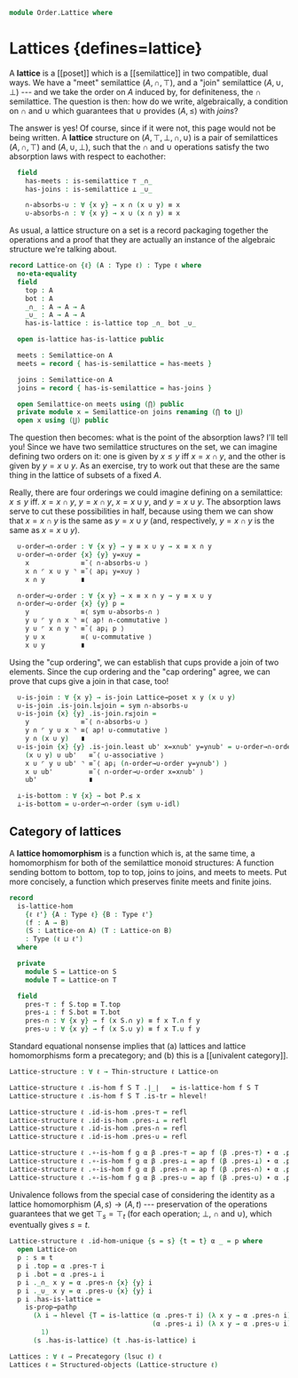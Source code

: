 <!--
```agda
open import Cat.Displayed.Univalence.Thin
open import Cat.Prelude

open import Order.Diagram.Lub
open import Order.Semilattice
open import Order.Base

import Order.Reasoning as Pr
```
-->

```agda
module Order.Lattice where
```

# Lattices {defines=lattice}

A **lattice** is a [[poset]] which is a [[semilattice]] in two compatible,
dual ways. We have a "meet" semilattice $(A, \cap, \top)$, and a "join"
semilattice $(A, \cup, \bot)$ --- and we take the order on $A$ induced
by, for definiteness, the $\cap$ semilattice. The question is then: how
do we write, algebraically, a condition on $\cap$ and $\cup$ which
guarantees that $\cup$ provides $(A, \le)$ with *joins*?

<!--
```agda
record
  is-lattice
    {ℓ} {A : Type ℓ}
    (⊤ : A) (_∩_ : A → A → A)
    (⊥ : A) (_∪_ : A → A → A)
  : Type ℓ
  where

  no-eta-equality
```
-->

The answer is yes! Of course, since if it were not, this page would not
be being written. A **lattice** structure on $(A, \top, \bot, \cap,
\cup)$ is a pair of semilattices $(A, \cap, \top)$ and $(A, \cup,
\bot)$, such that the $\cap$ and $\cup$ operations satisfy the two
absorption laws with respect to eachother:

```agda
  field
    has-meets : is-semilattice ⊤ _∩_
    has-joins : is-semilattice ⊥ _∪_

    ∩-absorbs-∪ : ∀ {x y} → x ∩ (x ∪ y) ≡ x
    ∪-absorbs-∩ : ∀ {x y} → x ∪ (x ∩ y) ≡ x
```

<!--
```agda
  open is-semilattice has-meets public
    renaming ( associative to ∩-associative
             ; commutative to ∩-commutative
             ; idempotent  to ∩-idempotent
             ; idl         to ∩-idl
             ; idr         to ∩-idr
             )
    hiding ( has-is-magma ; has-is-semigroup )

  open is-semilattice has-joins public
    renaming ( associative to ∪-associative
             ; commutative to ∪-commutative
             ; idempotent  to ∪-idempotent
             ; idl         to ∪-idl
             ; idr         to ∪-idr
             )
    hiding ( underlying-set ; has-is-magma ; has-is-set ; magma-hlevel )

private unquoteDecl eqv = declare-record-iso eqv (quote is-lattice)

instance
  H-Level-is-lattice
    : ∀ {ℓ} {A : Type ℓ} {top bot : A} {meet join : A → A → A} {n}
    → H-Level (is-lattice top meet bot join) (suc n)
  H-Level-is-lattice = prop-instance λ x →
    let open is-lattice x in Iso→is-hlevel 1 eqv (hlevel 1) x
```
-->

As usual, a lattice structure on a set is a record packaging together
the operations and a proof that they are actually an instance of the
algebraic structure we're talking about.

```agda
record Lattice-on {ℓ} (A : Type ℓ) : Type ℓ where
  no-eta-equality
  field
    top : A
    bot : A
    _∩_ : A → A → A
    _∪_ : A → A → A
    has-is-lattice : is-lattice top _∩_ bot _∪_

  open is-lattice has-is-lattice public

  meets : Semilattice-on A
  meets = record { has-is-semilattice = has-meets }

  joins : Semilattice-on A
  joins = record { has-is-semilattice = has-joins }

  open Semilattice-on meets using (⋂) public
  private module x = Semilattice-on joins renaming (⋂ to ⋃)
  open x using (⋃) public
```

<!--
```agda
module _ {ℓ} (L : Σ (Set ℓ) λ A → Lattice-on ∣ A ∣) where
  open Lattice-on (L .snd)

  Lattice→poset : Poset ℓ ℓ
  Lattice→poset =
    Meet-semi-lattice .Functor.F₀
      (L .fst , record { has-is-semilattice = has-meets })

  private module P = Pr Lattice→poset
```
-->

The question then becomes: what is the point of the absorption laws?
I'll tell you! Since we have two semilattice structures on the set, we
can imagine defining two orders on it: one is given by $x \le y$ iff $x
= x \cap y$, and the other is given by $y = x \cup y$. As an exercise,
try to work out that these are the same thing in the lattice of subsets
of a fixed $A$.

Really, there are four orderings we could imagine defining on a
semilattice: $x \le y$ iff. $x = x \cap y$, $y = x \cap y$, $x = x \cup
y$, and $y = x \cup y$. The absorption laws serve to cut these
possibilities in half, because using them we can show that $x = x \cap
y$ is the same as $y = x \cup y$ (and, respectively, $y = x \cap y$ is
the same as $x = x \cup y$).

```agda
  ∪-order→∩-order : ∀ {x y} → y ≡ x ∪ y → x ≡ x ∩ y
  ∪-order→∩-order {x} {y} y=x∪y =
    x             ≡˘⟨ ∩-absorbs-∪ ⟩
    x ∩ ⌜ x ∪ y ⌝ ≡˘⟨ ap¡ y=x∪y ⟩
    x ∩ y         ∎

  ∩-order→∪-order : ∀ {x y} → x ≡ x ∩ y → y ≡ x ∪ y
  ∩-order→∪-order {x} {y} p =
    y             ≡⟨ sym ∪-absorbs-∩ ⟩
    y ∪ ⌜ y ∩ x ⌝ ≡⟨ ap! ∩-commutative ⟩
    y ∪ ⌜ x ∩ y ⌝ ≡˘⟨ ap¡ p ⟩
    y ∪ x         ≡⟨ ∪-commutative ⟩
    x ∪ y         ∎
```

Using the "cup ordering", we can establish that cups provide a join of
two elements. Since the cup ordering and the "cap ordering" agree, we
can prove that cups give a join in that case, too!

```agda
  ∪-is-join : ∀ {x y} → is-join Lattice→poset x y (x ∪ y)
  ∪-is-join .is-join.l≤join = sym ∩-absorbs-∪
  ∪-is-join {x} {y} .is-join.r≤join =
    y             ≡˘⟨ ∩-absorbs-∪ ⟩
    y ∩ ⌜ y ∪ x ⌝ ≡⟨ ap! ∪-commutative ⟩
    y ∩ (x ∪ y)   ∎
  ∪-is-join {x} {y} .is-join.least ub' x=x∩ub' y=y∩ub' = ∪-order→∩-order $ sym $
    (x ∪ y) ∪ ub'   ≡˘⟨ ∪-associative ⟩
    x ∪ ⌜ y ∪ ub' ⌝ ≡˘⟨ ap¡ (∩-order→∪-order y=y∩ub') ⟩
    x ∪ ub'         ≡˘⟨ ∩-order→∪-order x=x∩ub' ⟩
    ub'             ∎

  ⊥-is-bottom : ∀ {x} → bot P.≤ x
  ⊥-is-bottom = ∪-order→∩-order (sym ∪-idl)
```

## Category of lattices

A **lattice homomorphism** is a function which is, at the same time, a
homomorphism for both of the semilattice monoid structures: A function
sending bottom to bottom, top to top, joins to joins, and meets to
meets. Put more concisely, a function which preserves finite meets and
finite joins.

```agda
record
  is-lattice-hom
    {ℓ ℓ'} {A : Type ℓ} {B : Type ℓ'}
    (f : A → B)
    (S : Lattice-on A) (T : Lattice-on B)
    : Type (ℓ ⊔ ℓ')
  where

  private
    module S = Lattice-on S
    module T = Lattice-on T

  field
    pres-⊤ : f S.top ≡ T.top
    pres-⊥ : f S.bot ≡ T.bot
    pres-∩ : ∀ {x y} → f (x S.∩ y) ≡ f x T.∩ f y
    pres-∪ : ∀ {x y} → f (x S.∪ y) ≡ f x T.∪ f y
```

<!--
```agda
private unquoteDecl eqv' = declare-record-iso eqv' (quote is-lattice-hom)

instance
  H-Level-is-lattice-hom
    : ∀ {ℓ ℓ'} {A : Type ℓ} {B : Type ℓ'}
    → {S : Lattice-on A} {T : Lattice-on B}
    → ∀ {f : A → B} {n}
    → H-Level (is-lattice-hom f S T) (suc n)
  H-Level-is-lattice-hom {T = T} = prop-instance $
    let open is-lattice (T .Lattice-on.has-is-lattice)
     in Iso→is-hlevel 1 eqv' (hlevel 1)

open is-lattice-hom
```
-->

Standard equational nonsense implies that (a) lattices and lattice
homomorphisms form a precategory; and (b) this is a [[univalent
category]].

```agda
Lattice-structure : ∀ ℓ → Thin-structure ℓ Lattice-on

Lattice-structure ℓ .is-hom f S T .∣_∣   = is-lattice-hom f S T
Lattice-structure ℓ .is-hom f S T .is-tr = hlevel!

Lattice-structure ℓ .id-is-hom .pres-⊤ = refl
Lattice-structure ℓ .id-is-hom .pres-⊥ = refl
Lattice-structure ℓ .id-is-hom .pres-∩ = refl
Lattice-structure ℓ .id-is-hom .pres-∪ = refl

Lattice-structure ℓ .∘-is-hom f g α β .pres-⊤ = ap f (β .pres-⊤) ∙ α .pres-⊤
Lattice-structure ℓ .∘-is-hom f g α β .pres-⊥ = ap f (β .pres-⊥) ∙ α .pres-⊥
Lattice-structure ℓ .∘-is-hom f g α β .pres-∩ = ap f (β .pres-∩) ∙ α .pres-∩
Lattice-structure ℓ .∘-is-hom f g α β .pres-∪ = ap f (β .pres-∪) ∙ α .pres-∪
```

Univalence follows from the special case of considering the identity as
a lattice homomorphism $(A, s) \to (A, t)$ --- preservation of the
operations guarantees that we get $\top_s = \top_t$ (for each operation;
$\bot$, $\cap$ and $\cup$), which eventually gives $s = t$.

```agda
Lattice-structure ℓ .id-hom-unique {s = s} {t = t} α _ = p where
  open Lattice-on
  p : s ≡ t
  p i .top = α .pres-⊤ i
  p i .bot = α .pres-⊥ i
  p i ._∩_ x y = α .pres-∩ {x} {y} i
  p i ._∪_ x y = α .pres-∪ {x} {y} i
  p i .has-is-lattice =
    is-prop→pathp
      (λ i → hlevel {T = is-lattice (α .pres-⊤ i) (λ x y → α .pres-∩ i)
                                    (α .pres-⊥ i) (λ x y → α .pres-∪ i)}
        1)
      (s .has-is-lattice) (t .has-is-lattice) i

Lattices : ∀ ℓ → Precategory (lsuc ℓ) ℓ
Lattices ℓ = Structured-objects (Lattice-structure ℓ)
```

<!--
```agda
Lattice : ∀ ℓ → Type (lsuc ℓ)
Lattice ℓ = Precategory.Ob (Lattices ℓ)

record make-lattice {ℓ} (A : Type ℓ) : Type ℓ where
  no-eta-equality
  field
    has-is-set : is-set A
    cup : A → A → A
    cap : A → A → A
    top : A
    bot : A

    cup-assoc      : ∀ {x y z} → cup x (cup y z) ≡ cup (cup x y) z
    cup-commutes   : ∀ {x y} → cup x y ≡ cup y x
    cup-idempotent : ∀ {x} → cup x x ≡ x
    cup-idl        : ∀ {x} → cup bot x ≡ x

    cap-assoc      : ∀ {x y z} → cap x (cap y z) ≡ cap (cap x y) z
    cap-commutes   : ∀ {x y} → cap x y ≡ cap y x
    cap-idempotent : ∀ {x} → cap x x ≡ x
    cap-idl        : ∀ {x} → cap top x ≡ x

    cap-absorbs : ∀ {x y} → cap x (cup x y) ≡ x
    cup-absorbs : ∀ {x y} → cup x (cap x y) ≡ x

  make-meets : make-semilattice A
  make-meets .make-semilattice.has-is-set  = has-is-set
  make-meets .make-semilattice.top         = top
  make-meets .make-semilattice.op          = cap
  make-meets .make-semilattice.idl         = cap-idl
  make-meets .make-semilattice.associative = cap-assoc
  make-meets .make-semilattice.commutative = cap-commutes
  make-meets .make-semilattice.idempotent  = cap-idempotent

  make-joins : make-semilattice A
  make-joins .make-semilattice.has-is-set  = has-is-set
  make-joins .make-semilattice.top         = bot
  make-joins .make-semilattice.op          = cup
  make-joins .make-semilattice.idl         = cup-idl
  make-joins .make-semilattice.associative = cup-assoc
  make-joins .make-semilattice.commutative = cup-commutes
  make-joins .make-semilattice.idempotent  = cup-idempotent

open make-lattice
open Lattice-on
open is-lattice
open is-semilattice

to-lattice : ∀ {ℓ} (A : Type ℓ) → make-lattice A → Lattice ℓ
∣ to-lattice A x .fst ∣ = A
to-lattice A x .fst .is-tr = x .has-is-set
to-lattice A x .snd .top = x .top
to-lattice A x .snd .bot = x .bot
to-lattice A x .snd ._∩_ = x .cap
to-lattice A x .snd ._∪_ = x .cup
to-lattice A x .snd .has-is-lattice .has-meets = to-semilattice-on (make-meets x) .Semilattice-on.has-is-semilattice
to-lattice A x .snd .has-is-lattice .has-joins = to-semilattice-on (make-joins x) .Semilattice-on.has-is-semilattice
to-lattice A x .snd .has-is-lattice .∩-absorbs-∪ = x .cap-absorbs
to-lattice A x .snd .has-is-lattice .∪-absorbs-∩ = x .cup-absorbs
```
-->
